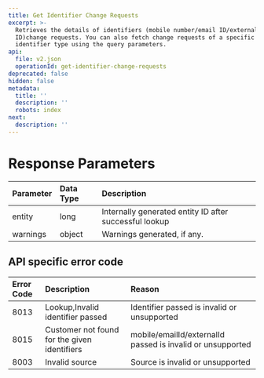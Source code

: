 ```yaml
---
title: Get Identifier Change Requests
excerpt: >-
  Retrieves the details of identifiers (mobile number/email ID/external
  ID)change requests. You can also fetch change requests of a specific
  identifier type using the query parameters.
api:
  file: v2.json
  operationId: get-identifier-change-requests
deprecated: false
hidden: false
metadata:
  title: ''
  description: ''
  robots: index
next:
  description: ''
---
```

# Response Parameters

| Parameter | Data Type | Description                                            |
| :-------- | :-------- | :----------------------------------------------------- |
| entity    | long      | Internally generated entity ID after successful lookup |
| warnings  | object    | Warnings generated, if any.                            |

## API specific error code

| Error Code | Description                                  | Reason                                                     |
| :--------- | :------------------------------------------- | :--------------------------------------------------------- |
| 8013       | Lookup,Invalid identifier passed             | Identifier passed is invalid or unsupported                |
| 8015       | Customer not found for the given identifiers | mobile/emailId/externalId passed is invalid or unsupported |
| 8003       | Invalid source                               | Source is invalid or unsupported                           |
